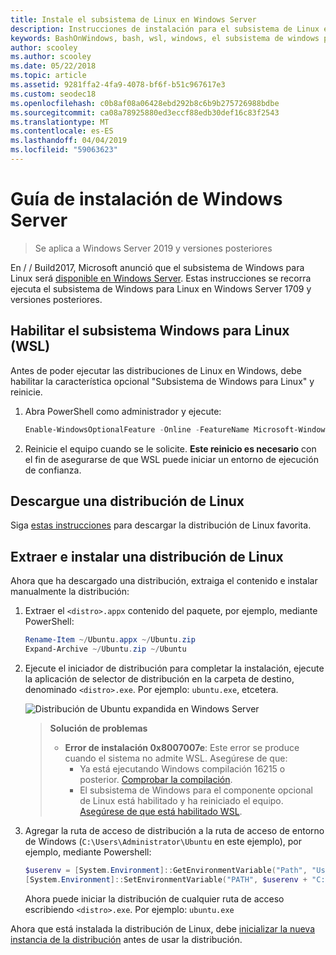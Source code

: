 ```yaml
---
title: Instale el subsistema de Linux en Windows Server
description: Instrucciones de instalación para el subsistema de Linux en Windows Server.
keywords: BashOnWindows, bash, wsl, windows, el subsistema de windows para linux, windowssubsystem, ubuntu, windows server
author: scooley
ms.author: scooley
ms.date: 05/22/2018
ms.topic: article
ms.assetid: 9281ffa2-4fa9-4078-bf6f-b51c967617e3
ms.custom: seodec18
ms.openlocfilehash: c0b8af08a06428ebd292b8c6b9b275726988bdbe
ms.sourcegitcommit: ca08a78925880ed3eccf88edb30def16c83f2543
ms.translationtype: MT
ms.contentlocale: es-ES
ms.lasthandoff: 04/04/2019
ms.locfileid: "59063623"
---
```

# <a name="windows-server-installation-guide"></a>Guía de instalación de Windows Server

> Se aplica a Windows Server 2019 y versiones posteriores

En / / Build2017, Microsoft anunció que el subsistema de Windows para Linux será [disponible en Windows Server](https://blogs.technet.microsoft.com/hybridcloud/2017/05/10/windows-server-for-developers-news-from-microsoft-build-2017/).  Estas instrucciones se recorra ejecuta el subsistema de Windows para Linux en Windows Server 1709 y versiones posteriores.

## <a name="enable-the-windows-subsystem-for-linux-wsl"></a>Habilitar el subsistema Windows para Linux (WSL)

Antes de poder ejecutar las distribuciones de Linux en Windows, debe habilitar la característica opcional "Subsistema de Windows para Linux" y reinicie.

1. Abra PowerShell como administrador y ejecute:
    ```powershell
    Enable-WindowsOptionalFeature -Online -FeatureName Microsoft-Windows-Subsystem-Linux
    ```

2. Reinicie el equipo cuando se le solicite. **Este reinicio es necesario** con el fin de asegurarse de que WSL puede iniciar un entorno de ejecución de confianza.

## <a name="download-a-linux-distro"></a>Descargue una distribución de Linux

Siga [estas instrucciones](install-manual.md) para descargar la distribución de Linux favorita.

## <a name="extract-and-install-a-linux-distro"></a>Extraer e instalar una distribución de Linux
Ahora que ha descargado una distribución, extraiga el contenido e instalar manualmente la distribución:

1. Extraer el `<distro>.appx` contenido del paquete, por ejemplo, mediante PowerShell:

    ```powershell
    Rename-Item ~/Ubuntu.appx ~/Ubuntu.zip
    Expand-Archive ~/Ubuntu.zip ~/Ubuntu
    ```

2. Ejecute el iniciador de distribución para completar la instalación, ejecute la aplicación de selector de distribución en la carpeta de destino, denominado `<distro>.exe`. Por ejemplo: `ubuntu.exe`, etcetera.

    ![Distribución de Ubuntu expandida en Windows Server](media/server-appx-expand.png)

    > **Solución de problemas**
    > * **Error de instalación 0x8007007e**: Este error se produce cuando el sistema no admite WSL. Asegúrese de que:
    >   * Ya está ejecutando Windows compilación 16215 o posterior. [Comprobar la compilación](troubleshooting.md#check-your-build-number).
    >   * El subsistema de Windows para el componente opcional de Linux está habilitado y ha reiniciado el equipo.  [Asegúrese de que está habilitado WSL](troubleshooting.md#confirm-wsl-is-enabled).
    
3. Agregar la ruta de acceso de distribución a la ruta de acceso de entorno de Windows (`C:\Users\Administrator\Ubuntu` en este ejemplo), por ejemplo, mediante Powershell:
        
    ```powershell
    $userenv = [System.Environment]::GetEnvironmentVariable("Path", "User")
    [System.Environment]::SetEnvironmentVariable("PATH", $userenv + "C:\Users\Administrator\Ubuntu", "User")
    ```
    Ahora puede iniciar la distribución de cualquier ruta de acceso escribiendo `<distro>.exe`. Por ejemplo: `ubuntu.exe`

Ahora que está instalada la distribución de Linux, debe [inicializar la nueva instancia de la distribución](initialize-distro.md) antes de usar la distribución.
